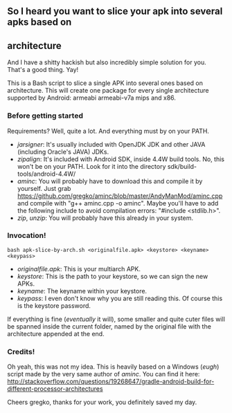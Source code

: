 ## So I heard you want to slice your apk into several apks based on 
## architecture

And I have a shitty hackish but also incredibly simple solution for you. That's a good thing. Yay!

This is a Bash script to slice a single APK into several ones based on architecture. This will create one package for every single architecture supported by Android: armeabi armeabi-v7a mips and x86.

### Before getting started

Requirements? Well, quite a lot. And everything must by on your PATH.

  * *jarsigner*: It's usually included with OpenJDK JDK and other JAVA (including Oracle's JAVA) JDKs.
  * *zipalign*: It's included with Android SDK, inside 4.4W build tools. No, this won't be on your PATH. Look for it into the directory sdk/build-tools/android-4.4W/
  * *aminc*: You will probably have to download this and compile it by yourself. Just grab https://github.com/gregko/aminc/blob/master/AndyManMod/aminc.cpp and compile with "g++ aminc.cpp -o aminc". Maybe you'll have to add the following include to avoid compilation errors: "#include <stdlib.h>".
  * *zip*, *unzip*: You will probably have this already in your system.

### Invocation!

`bash apk-slice-by-arch.sh <originalfile.apk> <keystore> <keyname> <keypass>`

  * *originalfile.apk*: This is your multiarch APK.
  * *keystore*: This is the path to your keystore, so we can sign the new APKs.
  * *keyname*: The keyname within your keystore.
  * *keypass*: I even don't know why you are still reading this. Of course this is the keystore password.

If everything is fine (*eventually* it will), some smaller and quite cuter files will be spanned inside the current folder, named by the original file with the architecture appended at the end.

### Credits!

Oh yeah, this was not my idea. This is heavily based on a Windows (*eugh*) script made by the very same author of *aminc*. You can find it here: http://stackoverflow.com/questions/19268647/gradle-android-build-for-different-processor-architectures

Cheers gregko, thanks for your work, you definitely saved my day.

